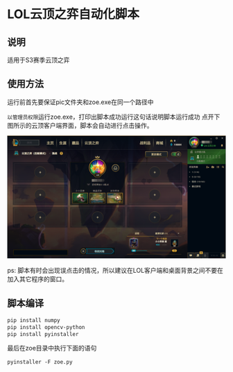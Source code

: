 # LOL云顶之弈自动化脚本

## 说明

适用于S3赛季云顶之弈

## 使用方法

运行前首先要保证pic文件夹和zoe.exe在同一个路径中

`以管理员权限`运行zoe.exe，打印出脚本成功运行这句话说明脚本运行成功
点开下图所示的云顶客户端界面，脚本会自动进行点击操作。

![](assets/client_ui.png)

ps: 脚本有时会出现误点击的情况，所以建议在LOL客户端和桌面背景之间不要在加入其它程序的窗口。


## 脚本编译

``` shell
pip install numpy
pip install opencv-python
pip install pyinstaller
```

最后在zoe目录中执行下面的语句
``` shell
pyinstaller -F zoe.py
```